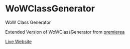 # WoWClassGenerator
WoW Class Generator

Extended Version of WoWClassGenerator from [premierea](https://github.com/premiare/)

<a href="https://Battre187.github.io/WoWClassGenerator/">Live Website</a>
